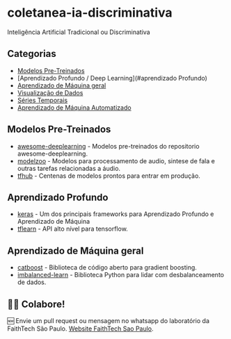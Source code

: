 # coletanea-ia-discriminativa
Inteligência Artificial Tradicional ou Discriminativa

## Categorias
* [Modelos Pre-Treinados](#modelos-pre-treinados)
* [Aprendizado Profundo / Deep Learning](#aprendizado Profundo)
* [Aprendizado de Máquina geral](#aprendizado-de-maquina-geral)
* [Visualização de Dados](#visualizadao-de-dados)
* [Séries Temporais](#series-temporais)
* [Aprendizado de Máquina Automatizado](#aprendizado-de-maquina-automatizado)

## Modelos Pre-Treinados
- [awesome-deeplearning](https://endymecy.github.io/awesome-deeplearning-resources/pre_trained.html) - Modelos pre-treinados do repositorio awesome-deeplearning.
- [modelzoo](https://modelzoo.co) - Modelos para processamento de audio, sintese de fala e outras tarefas relacionadas a áudio.
- [tfhub](https://tfhub.dev/) - Centenas de modelos prontos para entrar em produção.

## Aprendizado Profundo
- [keras](https://github.com/keras-team/keras) - Um dos principais frameworks para Aprendizado Profundo e Aprendizado de Máquina
- [tflearn](https://github.com/tflearn/tflearn) - API alto nível para tensorflow.

## Aprendizado de Máquina geral
- [catboost](https://github.com/catboost/catboost) - Biblioteca de código aberto para gradient boosting.
- [imbalanced-learn](https://github.com/scikit-learn-contrib/imbalanced-learn) - Biblioteca Python para lidar com desbalanceamento de dados.



## 🙋‍♂️ Colabore!

🆕 Envie um pull request ou mensagem no whatsapp do laboratório da FaithTech São Paulo.
[Website FaithTech Sao Paulo](https://faithtech.com/city/sao-paulo/).
